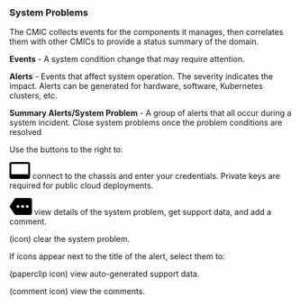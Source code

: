 ### System Problems

The CMIC collects events for the components it manages, then correlates them with other CMICs to provide a status summary of the domain.

**Events** - A system condition change that may require attention.

**Alerts** - Events that affect system operation. The severity indicates the impact. Alerts can be generated for hardware, software, Kubernetes clusters, etc.

**Summary Alerts/System Problem** - A group of alerts that all occur during a system incident. Close system problems once the problem conditions are resolved


Use the buttons to the right to:

![cov-icn-ssh-con_video-15px.svg](cov-icn-ssh-con_video-15px.svg) connect to the chassis and enter your credentials. Private keys are required for public cloud deployments.

![cov-icn-more_3dots-horiz-15px.svg](cov-icn-more_3dots-horiz-15px.svg) view details of the system problem, get support data, and add a comment.

(icon) clear the system problem.

If icons appear next to the title of the alert, select them to:

(paperclip icon) view auto-generated support data.

(comment icon) view the comments.